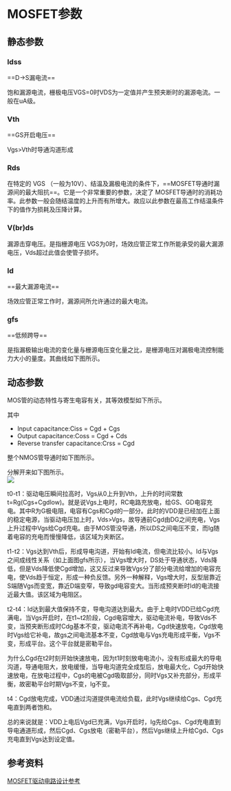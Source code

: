 # MOSFET参数

## 静态参数
### Idss  

==D→S漏电流==  

饱和漏源电流，栅极电压VGS=0时VDS为一定值并产生预夹断时的漏源电流。一般在uA级。   

### Vth
==GS开启电压==  

Vgs>Vth时导通沟道形成

### Rds  
在特定的 VGS （一般为10V）、结温及漏极电流的条件下，==MOSFET导通时漏源间的最大阻抗==。它是一个非常重要的参数，决定了 MOSFET导通时的消耗功率。此参数一般会随结温度的上升而有所增大。故应以此参数在最高工作结温条件下的值作为损耗及压降计算。  
### V(br)ds   
漏源击穿电压。是指栅源电压 VGS为0时，场效应管正常工作所能承受的最大漏源电压，Vds超过此值会使管子损坏。  

### Id
==最大漏源电流==  

场效应管正常工作时，漏源间所允许通过的最大电流。  

### gfs  
==低频跨导==  

是指漏极输出电流的变化量与栅源电压变化量之比，是栅源电压对漏极电流控制能力大小的量度。其曲线如下图所示。  
<img src="https://mythidea.oss-cn-beijing.aliyuncs.com/undefinedimage-20210906223042678.png" alt="" style="zoom:50%;" />

## 动态参数  
MOS管的动态特性与寄生电容有关，其等效模型如下所示。 
<img src="https://mythidea.oss-cn-beijing.aliyuncs.com/undefinedimage-20210906223337044.png" alt="" style="zoom:67%;" />

其中  

- Input capacitance:Ciss = Cgd + Cgs      
- Output capacitance:Coss = Cgd + Cds  
- Reverse transfer capacitance:Crss = Cgd  

整个NMOS管导通时如下图所示。  
<img src="https://mythidea.oss-cn-beijing.aliyuncs.com/undefinedimage-20210906223439633.png" alt="" style="zoom:67%;" />

分解开来如下图所示。  
![](https://mythidea.oss-cn-beijing.aliyuncs.com/undefinedimage-20210906223522421.png)


t0-t1：驱动电压瞬间拉高时，Vgs从0上升到Vth，上升的时间常数t=Rg(Cgs+Cgdlow)。就是说Vgs上电时，RC电路充放电，给GS、GD电容充电。其中R为G极电阻，电容有Cgs和Cgd的一部分。此时的VDD是已经加在上面的稳定电源，当驱动电压加上时，Vds>Vgs，故导通前Cgd由DG之间充电，Vgs上升过程中Vgs给Cgd充电。由于MOS管没导通，所以DS之间电压不变，而Ig随着电容的充电而慢慢降低，该区域为夹断区。      

t1-t2：Vgs达到Vth后，形成导电沟道，开始有Id电流，但电流比较小。Id与Vgs之间成线性关系（如上面图gfs所示），当Vgs增大时，DS处于导通状态，Vds降低，但是Vds降低使Cgd增加，这又反过来导致Vgs分了部分电流给增加的电容充电，使Vds趋于恒定，形成一种负反馈。另外一种解释，Vgs增大时，反型层靠近S端随Vgs而变宽，靠近D端变窄，导致gd电容变大。当形成预夹断时Id的电流接近最大值。该区域为电阻区。  

t2-t4：Id达到最大值保持不变，导电沟道达到最大。由于上电时VDD已给Cgd充满电，当Vgs开启时，在t1~t2阶段，Cgd电容增大，驱动电流补电，导致Vds不变，当预夹断形成时Cdg基本不变，驱动电流不再补电，Cgd快速放电，Cgd放电时Vgs给它补电，故gs之间电流基本不变，Cgd放电与Vgs充电形成平衡，Vgs不变，形成平台。这个平台就是密勒平台。  

为什么Cgd在t2时刻开始快速放电，因为t1时刻放电电流小，没有形成最大的导电沟道，导通电阻大，放电缓慢，当导电沟道完全成型后，放电最大化，Cgd开始快速放电，在放电过程中，Cgs的电被Cgd吸取部分，同时Vgs又补充部分，形成平衡，故密勒平台时期Vgs不变，Ig不变。  

t4：Cgd放电完成，VDD通过沟道提供电流给负载，此时Vgs继续给Cgs、Cgd充电直到两者饱和。  

总的来说就是：VDD上电后Vgd已充满，Vgs开启时，Ig先给Cgs、Cgd充电直到导电通道形成，然后Cgd、Cgs放电（密勒平台），然后Vgs继续上升给Cgd、Cgs充电直到Vgs达到设定值。  

## 参考资料
[MOSFET驱动电路设计参考](https://www.cypress.com/file/64076/download)  